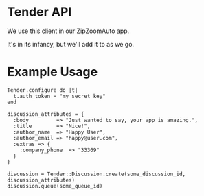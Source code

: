 # Tender API

We use this client in our ZipZoomAuto app.

It's in its infancy, but we'll add it to as we go.

# Example Usage

    Tender.configure do |t|
      t.auth_token = "my secret key"
    end

    discussion_attributes = {
      :body         => "Just wanted to say, your app is amazing.",      
      :title        => "Nice!",
      :author_name  => "Happy User",
      :author_email => "happy@user.com",
      :extras => {
        :company_phone  => "33369"
      }
    }

    discussion = Tender::Discussion.create(some_discussion_id, discussion_attributes)
    discussion.queue(some_queue_id)
